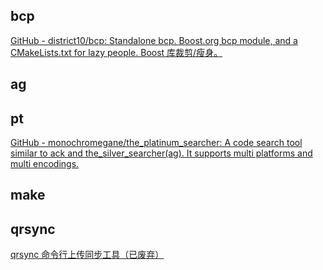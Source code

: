 ## bcp

[GitHub - district10/bcp: Standalone bcp. Boost.org bcp module, and a CMakeLists.txt for lazy people. Boost 库裁剪/瘦身。](https://github.com/district10/bcp/)

## ag

## pt

[GitHub - monochromegane/the_platinum_searcher: A code search tool similar to ack and the_silver_searcher(ag). It supports multi platforms and multi encodings.](https://github.com/monochromegane/the_platinum_searcher)

## make

## qrsync

[qrsync 命令行上传同步工具（已废弃）](http://developer.qiniu.com/code/v6/tool/qrsync.html)

